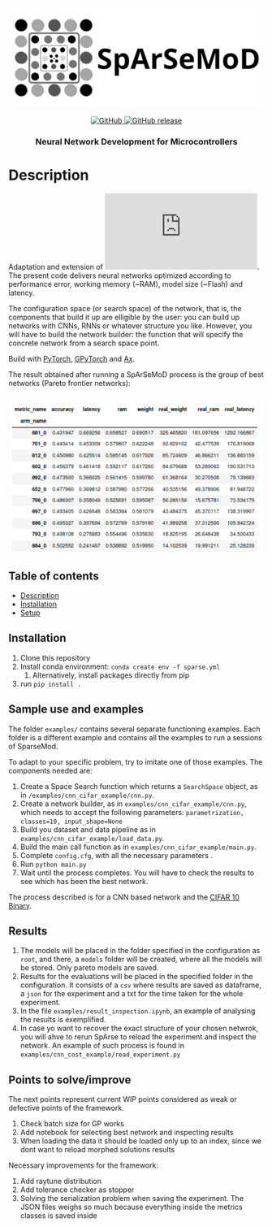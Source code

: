 <p align="center">
    <br>
    <img src="https://github.com/BCJuan/SpArSeMod/blob/reorganize/logo.png" width="750"/>
    <br>
<p>

<p align="center">
    <a href="https://github.com/BCJuan/SpArSeMod/blob/reorganize/LICENSE">
        <img alt="GitHub" src="https://img.shields.io/badge/license-GNU%20GPL%203.0-blue">
    </a>
        <a href="https://github.com/BCJuan/SpArSeMod/releases/tag/">
        <img alt="GitHub release" src="https://img.shields.io/badge/release-v0.1.2-blue">
    </a>
</p>
<h3 align="center">
<p>Neural Network Development for Microcontrollers
</h3>

# Description

Adaptation and extension of ![SpArSe](https://www.cs.princeton.edu/~rpa/pubs/fedorov2019sparse.pdf). The present code delivers neural networks optimized according to performance error, working memory (~RAM), model size (~Flash) and latency.

The configuration space (or search space) of the network, that is, the components that build it up are elligible by the user: you can build up networks with CNNs, RNNs or whatever structure you like. However, you will have to build the network builder: the function that will specify the concrete network from a search space point. 

Build with [PyTorch](https://pytorch.org/), [GPyTorch](https://gpytorch.ai/)  and [Ax](https://ax.dev/).

The result obtained after running a SpArSeMoD process is the group of best networks (Pareto frontier networks):

<p align="center">
    <br>
    <img src="https://github.com/BCJuan/SpArSeMod/blob/reorganize/result_sample.png" width="500"/>
    <br>
<p>


## Table of contents
* [Description](#description)
* [Installation](#installation)
* [Setup](#setup)

## Installation

1. Clone this repository
2. Install conda environment: `conda create env -f sparse.yml`
    1. Alternatively, install packages directly from pip
3. run `pip install .` 

## Sample use and examples

The folder `examples/` contains several separate functioning examples. Each folder is a different example and contains all the examples to run a sessions of SparseMod.

To adapt to your specific problem, try to imitate one of those examples. The components needed are:
1. Create a Space Search function which returns a `SearchSpace` object, as in `/examples/cnn_cifar_example/cnn.py`.
2. Create a network builder, as in `examples/cnn_cifar_example/cnn.py`, which needs to accept the following parameters: `parametrization, classes=10, input_shape=None`
3. Build you dataset and data pipeline as in `examples/cnn_cifar_example/load_data.py`.
4. Build the main call function as in `examples/cnn_cifar_example/main.py`.
4. Complete `config.cfg`, with all the necessary parameters .
5. Run `python main.py`
6. Wait until the process completes. You will have to check the results to see which has been the best network.

The process described is for a CNN based network and the [CIFAR 10 Binary](http://manikvarma.org/code/LDKL/download.html).


## Results

1. The models will be placed in the folder specified in the configuration as `root`, and there, a `models` folder will be created, where all the models will be stored. Only pareto models are saved.
2. Results for the evaluations will be placed in the specified folder in the configuration. It consists of a `csv` where results are saved as dataframe, a `json` for the experiment and a txt for the time taken for the whole experiment.
3. In the file `examples/result_inspection.ipynb`, an example of analysing the results is exemplified.
4. In case yo want to recover the exact structure of your chosen netwrok, you will ahve to rerun SpArse to reload the experiment and inspect the network. An example of such process is found in `examples/cnn_cost_example/read_experiment.py`

## Points to solve/improve

The next points represent current WIP points considered as weak or defective points of the framework. 

1. Check batch size for GP works
2. Add notebook for selecting best network and inspecting results
3. When loading the data it should be loaded only up to an index, since we dont want to reload morphed solutions results


Necessary improvements for the framework:


1. Add raytune distribution
2. Add tolerance checker as stopper
3. Solving the serialization problem when saving the experiment. The JSON files weighs so much because everything inside the metrics classes is saved inside


